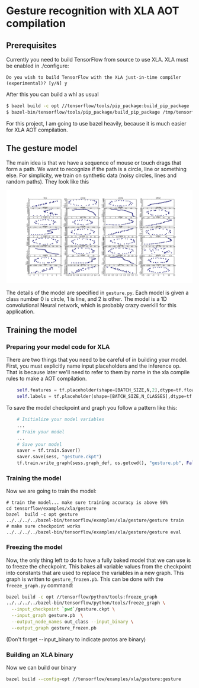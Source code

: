 # Gesture recognition with XLA AOT compilation

## Prerequisites


Currently you need to build TensorFlow from source to use XLA. XLA must
be enabled in ./configure:
```
Do you wish to build TensorFlow with the XLA just-in-time compiler (experimental)? [y/N] y
```
After this you can build a whl as usual
```sh
$ bazel build -c opt //tensorflow/tools/pip_package:build_pip_package 
$ bazel-bin/tensorflow/tools/pip_package/build_pip_package /tmp/tensorflow_pkg
```
For this project, I am going to use bazel heavily, because it is much easier for XLA AOT compilation. 


## The gesture model

The main idea is that we have a sequence of mouse or touch drags that form a path. We want to recognize if the path is a circle, line or something else. For simplicity, we train on synthetic data (noisy circles, lines and random paths). They look like this

![Images of example paths](examples.png)

The details of the model are specified in `gesture.py`. Each model is given a class number 0 is circle, 1 is line, and 2 is other. The model is a 1D convolutional Neural network, which is probably crazy overkill for this application.

## Training the model

### Preparing your model code for XLA

There are two things that you need to be careful of in building your model. First, you must explicitly name input placeholders and the inference op.
That is because later we'll need to refer to them by name in the xla compile rules to make a AOT compilation.
```python
    self.features = tf.placeholder(shape=[BATCH_SIZE,N,2],dtype=tf.float32,name="features")
    self.labels = tf.placeholder(shape=[BATCH_SIZE,N_CLASSES],dtype=tf.float32,name="labels")
```
To save the model checkpoint and graph you follow a pattern like this:
```python
    # Initialize your model variables
    ...
    # Train your model
    ...
    # Save your model
    saver = tf.train.Saver()
    saver.save(sess, "gesture.ckpt")
    tf.train.write_graph(sess.graph_def, os.getcwd(), "gesture.pb", False)
```

### Training the model

Now we are going to train the model:
```
# train the model... make sure training accuracy is above 90%
cd tensorflow/examples/xla/gesture
bazel  build -c opt gesture
../../../../bazel-bin/tensorflow/examples/xla/gesture/gesture train
# make sure checkpoint works
../../../../bazel-bin/tensorflow/examples/xla/gesture/gesture eval
```


### Freezing the model

Now, the only thing left to do to have a fully baked model that we can use is to freeze the checkpoint. This bakes all variable values from the checkpoint into constants that are used to replace the variables in a new graph. This graph is written to `gesture_frozen.pb`. This can be done with the
`freeze_graph.py` command:
```sh
bazel build -c opt //tensorflow/python/tools:freeze_graph
../../../../bazel-bin/tensorflow/python/tools/freeze_graph \
  --input_checkpoint `pwd`/gesture.ckpt \
  --input_graph gesture.pb  \
  --output_node_names out_class --input_binary \
  --output_graph gesture_frozen.pb
```

(Don't forget --input_binary to indicate protos are binary)

### Building an XLA binary
Now we can build our binary
```sh
bazel build --config=opt //tensorflow/examples/xla/gesture:gesture
```